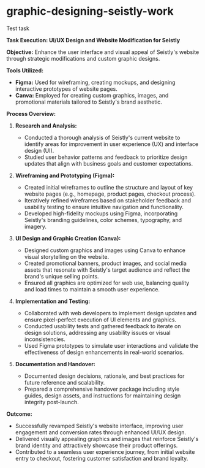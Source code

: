 # graphic-designing-seistly-work
Test task 

**Task Execution: UI/UX Design and Website Modification for Seistly**

**Objective:** Enhance the user interface and visual appeal of Seistly's website through strategic modifications and custom graphic designs.

**Tools Utilized:**
- **Figma:** Used for wireframing, creating mockups, and designing interactive prototypes of website pages.
- **Canva:** Employed for creating custom graphics, images, and promotional materials tailored to Seistly's brand aesthetic.

**Process Overview:**

1. **Research and Analysis:**
   - Conducted a thorough analysis of Seistly's current website to identify areas for improvement in user experience (UX) and interface design (UI).
   - Studied user behavior patterns and feedback to prioritize design updates that align with business goals and customer expectations.

2. **Wireframing and Prototyping (Figma):**
   - Created initial wireframes to outline the structure and layout of key website pages (e.g., homepage, product pages, checkout process).
   - Iteratively refined wireframes based on stakeholder feedback and usability testing to ensure intuitive navigation and functionality.
   - Developed high-fidelity mockups using Figma, incorporating Seistly's branding guidelines, color schemes, typography, and imagery.

3. **UI Design and Graphic Creation (Canva):**
   - Designed custom graphics and images using Canva to enhance visual storytelling on the website.
   - Created promotional banners, product images, and social media assets that resonate with Seistly's target audience and reflect the brand's unique selling points.
   - Ensured all graphics are optimized for web use, balancing quality and load times to maintain a smooth user experience.

4. **Implementation and Testing:**
   - Collaborated with web developers to implement design updates and ensure pixel-perfect execution of UI elements and graphics.
   - Conducted usability tests and gathered feedback to iterate on design solutions, addressing any usability issues or visual inconsistencies.
   - Used Figma prototypes to simulate user interactions and validate the effectiveness of design enhancements in real-world scenarios.

5. **Documentation and Handover:**
   - Documented design decisions, rationale, and best practices for future reference and scalability.
   - Prepared a comprehensive handover package including style guides, design assets, and instructions for maintaining design integrity post-launch.

**Outcome:**
- Successfully revamped Seistly's website interface, improving user engagement and conversion rates through enhanced UI/UX design.
- Delivered visually appealing graphics and images that reinforce Seistly's brand identity and attractively showcase their product offerings.
- Contributed to a seamless user experience journey, from initial website entry to checkout, fostering customer satisfaction and brand loyalty.
